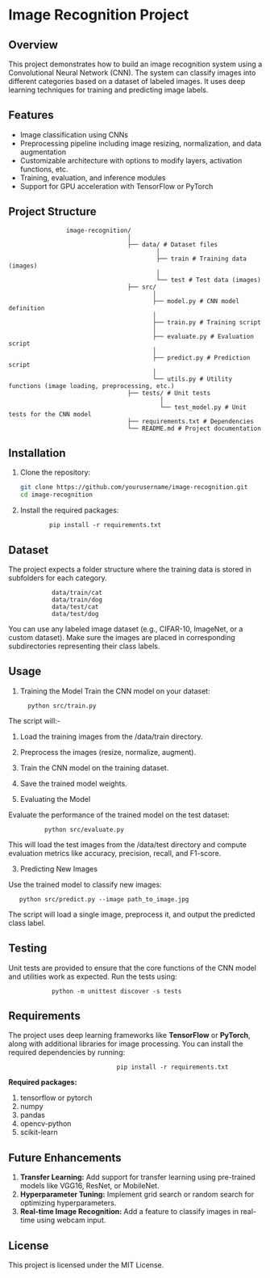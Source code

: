 # Image Recognition Project

## Overview
This project demonstrates how to build an image recognition system using a Convolutional Neural Network (CNN). The system can classify images into different categories based on a dataset of labeled images. It uses deep learning techniques for training and predicting image labels.

## Features
- Image classification using CNNs
- Preprocessing pipeline including image resizing, normalization, and data augmentation
- Customizable architecture with options to modify layers, activation functions, etc.
- Training, evaluation, and inference modules
- Support for GPU acceleration with TensorFlow or PyTorch

## Project Structure

                    image-recognition/ 
                                     │
                                     ├── data/ # Dataset files 
                                             │ 
                                             ├── train # Training data (images) 
                                             │ 
                                             └── test # Test data (images) 
                                     ├── src/ 
                                            │ 
                                            ├── model.py # CNN model definition 
                                            │ 
                                            ├── train.py # Training script 
                                            │ 
                                            ├── evaluate.py # Evaluation script 
                                            │ 
                                            ├── predict.py # Prediction script 
                                            │ 
                                            └── utils.py # Utility functions (image loading, preprocessing, etc.) 
                                     ├── tests/ # Unit tests 
                                              │ 
                                              └── test_model.py # Unit tests for the CNN model 
                                     ├── requirements.txt # Dependencies 
                                     └── README.md # Project documentation


## Installation

1. Clone the repository:
   ```bash
   git clone https://github.com/yourusername/image-recognition.git
   cd image-recognition


2. Install the required packages:

               pip install -r requirements.txt


## Dataset

The project expects a folder structure where the training data is stored in subfolders for each category.


                data/train/cat
                data/train/dog
                data/test/cat
                data/test/dog


You can use any labeled image dataset (e.g., CIFAR-10, ImageNet, or a custom dataset). Make sure the images are placed in corresponding subdirectories representing their class labels.



## Usage

1. Training the Model
 Train the CNN model on your dataset:


         python src/train.py

The script will:-
1. Load the training images from the /data/train directory.
2. Preprocess the images (resize, normalize, augment).
3. Train the CNN model on the training dataset.
4. Save the trained model weights.

   
2. Evaluating the Model
   
Evaluate the performance of the trained model on the test dataset:


              python src/evaluate.py

   
This will load the test images from the /data/test directory and compute evaluation metrics like accuracy, precision, recall, and F1-score.

3. Predicting New Images
   
Use the trained model to classify new images:


       python src/predict.py --image path_to_image.jpg

       
The script will load a single image, preprocess it, and output the predicted class label.


## Testing

Unit tests are provided to ensure that the core functions of the CNN model and utilities work as expected. Run the tests using:


                python -m unittest discover -s tests


## Requirements

The project uses deep learning frameworks like **TensorFlow** or **PyTorch**, along with additional libraries for image processing. You can install the required dependencies by running:


                                  pip install -r requirements.txt


**Required packages:**

1. tensorflow or pytorch
2. numpy
3. pandas
4. opencv-python
5. scikit-learn

   
## Future Enhancements

1. **Transfer Learning:** Add support for transfer learning using pre-trained models like VGG16, ResNet, or MobileNet.
2. **Hyperparameter Tuning:** Implement grid search or random search for optimizing hyperparameters.
3. **Real-time Image Recognition:** Add a feature to classify images in real-time using webcam input.

## License

This project is licensed under the MIT License.
